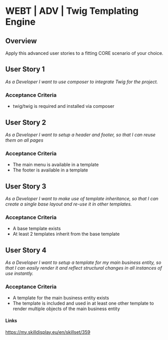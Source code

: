 # WEBT | ADV | Twig Templating Engine

## Overview
Apply this advanced user stories to a fitting CORE scenario of your choice.

## User Story 1
*As a Developer I want to use composer to integrate Twig for the project.*

### Acceptance Criteria
- twig/twig is required and installed via composer

## User Story 2
*As a Developer I want to setup a header and footer, so that I can reuse them on all pages*

### Acceptance Criteria
- The main menu is available in a template
- The footer is available in a template

## User Story 3
*As a Developer I want to make use of template inheritance, so that I can create a single base layout and re-use it in other templates.*

### Acceptance Criteria
- A base template exists
- At least 2 templates inherit from the base template

## User Story 4
*As a Developer I want to setup a template for my main business entity, so that I can easily render it and reflect structural changes in all instances of use instantly.*

### Acceptance Criteria
- A template for the main business entity exists
- The template is included and used in at least one other template to render multiple objects of the main business entity

#### Links
https://my.skilldisplay.eu/en/skillset/359
